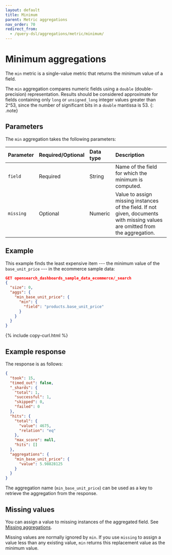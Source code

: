 ```yaml
---
layout: default
title: Minimum
parent: Metric aggregations
nav_order: 70
redirect_from:
  - /query-dsl/aggregations/metric/minimum/
---
```


# Minimum aggregations

The `min` metric is a single-value metric that returns the minimum value of a field.

The `min` aggregation compares numeric fields using a `double` (double-precision) representation. Results should be considered approximate for fields containing only `long` or `unsigned_long` integer values greater than 2^53, since the number of significant bits in a `double` mantissa is 53.
{: .note}

## Parameters

The `min` aggregation takes the following parameters:

| Parameter | Required/Optional | Data type      | Description |
| :--       | :--               | :--            | :--         |
| `field`   | Required          | String         | Name of the field for which the minimum is computed.    |
| `missing` | Optional          | Numeric        | Value to assign missing instances of the field. If not given, documents with missing values are omitted from the aggregation. |

## Example

This example finds the least expensive item --- the minimum value of the `base_unit_price` --- in the ecommerce sample data:

```json
GET opensearch_dashboards_sample_data_ecommerce/_search
{
  "size": 0,
  "aggs": {
    "min_base_unit_price": {
      "min": {
        "field": "products.base_unit_price"
      }
    }
  }
}
```
{% include copy-curl.html %}

## Example response

The response is as follows:

```json
{
  "took": 15,
  "timed_out": false,
  "_shards": {
    "total": 1,
    "successful": 1,
    "skipped": 0,
    "failed": 0
  },
  "hits": {
    "total": {
      "value": 4675,
      "relation": "eq"
    },
    "max_score": null,
    "hits": []
  },
  "aggregations": {
    "min_base_unit_price": {
      "value": 5.98828125
    }
  }
}
```

The aggregation name (`min_base_unit_price`) can be used as a key to retrieve the aggregation from the response.

## Missing values

You can assign a value to missing instances of the aggregated field. See [Missing aggregations]({{site.url}}{{site.baseurl}}/aggregations/bucket/missing/).

Missing values are normally ignored by `min`. If you use `missing` to assign a value less than any existing value, `min` returns this replacement value as the minimum value.
